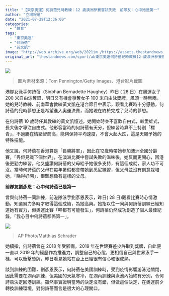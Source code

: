 ```yaml
---
title: "【東京奧運】何詩蓓兒時教練：12 歲澳洲參賽嘗試失敗　前隊友：心中她是第一"
author: "立場報道"
date: "2021-07-29T12:36:00"
categories:
  - "體育"
tags:
  - "東京奧運"
  - "何詩蓓"
  - "黃文凱"
image: "http://web.archive.org/web/2021im_/https://assets.thestandnews.com/media/photos/20210729-09_p05M0sZ.png"
original_url: "thestandnews.com/sport/ab東京奧運何詩蓓兒時教練12-歲澳洲參賽嘗試失敗-前隊友心中她是第一"
---
```

![](http://web.archive.org/web/2021im_/https://assets.thestandnews.com/media/photos/20210729-09_p05M0sZ.png)
> 圖片素材來源：Tom Pennington/Getty Images、港台影片截圖

港隊女泳手何詩蓓（Siobhan Bernadette Haughey）昨日 ( 28 日）在奧運女子 200 米自由泳奪銀，明日又有機會爭奪女子 100 米自由泳獎牌，風頭一時無兩。她的兒時教練、前南華會教練黃文凱在港台節目中表示，觀看比賽時十分感動，何詩蓓的兒時夢想正是希望進入奧運決賽，而她現在終於完成了兒時的夢想。

在何詩蓓 10 歲時任其教練的黃文凱憶述，她開始時並不喜歡自由式，較愛蛙式，長大後才專注自由式。他形容當時的何詩蓓有天分，但練習時算不上特別「標青」，不過勝在情緒智商高，能夠保持平均速度，不會大起大跌，這是天賜予她的特殊技能。

他又說，何詩蓓在香港算是「長勝將軍」，因此在12歲時帶她參加澳洲全國分齡賽，「畀佢見識下個世界」，在澳洲比賽中嘗試失敗的滋味後，她反而更開心，回港後更勤力練習。他又盛讚何詩蓓的父母給予她很多支持，有這個成就，家人功不可沒。當時何詩蓓的父母在每年暑假都會帶她到悉尼練習，但父母並沒有刻意栽培她，「睇得好開」，很難想像有這樣的父母。

**前隊友劉彥恩：心中何詩蓓已是第一**

曾與何詩蓓一同訓練，前港隊泳手劉彥恩表示，昨日( 28 日)觀看比賽時心情激動，知道努力多時才取得這個成績，為她高興。她指以往一同與何詩蓓訓練已經知道她有實力，但奧運比賽「咩都有可能發生」，何詩蓓仍然成功創造了個人最佳紀錄，「我心目中何詩蓓都係第一」。

![](http://web.archive.org/web/2021im_/https://assets.thestandnews.com/media/photos/AP21209071252358.jpg)
> AP Photo/Matthias Schrader

她續指，何詩蓓曾在 2018 年受腳傷，2019 年在世錦賽差少許取到獎牌，自此便一直以 2019 年的經歷作為推進力，調整自己的心態，更相信自己與世界泳手一樣，可以衝擊獎牌，昨日看見她站在台上已經很有信心和很成熟。

談到訓練的困難，劉彥恩表示，何詩蓓在美國訓練時，受到疫情影響游泳池關閉，因此需要在湖內訓練，但美國的天氣寒冷，在湖內訓練與泳池內始終有分別，令何詩蓓決定回港訓練。雖然事實證明當時的決定沒有錯，但做這個決定，在奧運前夕轉換訓練環境，對何詩蓓而言是很大的心理關口。